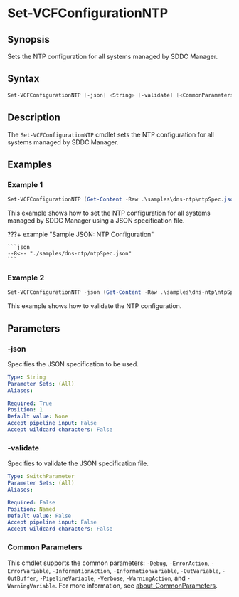 # Set-VCFConfigurationNTP

## Synopsis

Sets the NTP configuration for all systems managed by SDDC Manager.

## Syntax

```powershell
Set-VCFConfigurationNTP [-json] <String> [-validate] [<CommonParameters>]
```

## Description

The `Set-VCFConfigurationNTP` cmdlet sets the NTP configuration for all systems managed by SDDC Manager.

## Examples

### Example 1

```powershell
Set-VCFConfigurationNTP (Get-Content -Raw .\samples\dns-ntp\ntpSpec.json)
```

This example shows how to set the NTP configuration for all systems managed by SDDC Manager using a JSON specification file.

???+ example "Sample JSON: NTP Configuration"

    ```json
    --8<-- "./samples/dns-ntp/ntpSpec.json"
    ```

### Example 2

```powershell
Set-VCFConfigurationNTP -json (Get-Content -Raw .\samples\dns-ntp\ntpSpec.json) -validate
```

This example shows how to validate the NTP configuration.

## Parameters

### -json

Specifies the JSON specification to be used.

```yaml
Type: String
Parameter Sets: (All)
Aliases:

Required: True
Position: 1
Default value: None
Accept pipeline input: False
Accept wildcard characters: False
```

### -validate

Specifies to validate the JSON specification file.

```yaml
Type: SwitchParameter
Parameter Sets: (All)
Aliases:

Required: False
Position: Named
Default value: False
Accept pipeline input: False
Accept wildcard characters: False
```

### Common Parameters

This cmdlet supports the common parameters: `-Debug`, `-ErrorAction`, `-ErrorVariable`, `-InformationAction`, `-InformationVariable`, `-OutVariable`, `-OutBuffer`, `-PipelineVariable`, `-Verbose`, `-WarningAction`, and `-WarningVariable`. For more information, see [about_CommonParameters](http://go.microsoft.com/fwlink/?LinkID=113216).

